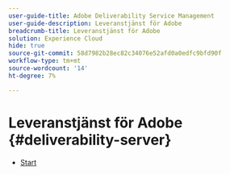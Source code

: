 ```yaml
---
user-guide-title: Adobe Deliverability Service Management
user-guide-description: Leveranstjänst för Adobe
breadcrumb-title: Leveranstjänst för Adobe
solution: Experience Cloud
hide: true
source-git-commit: 58d7982b28ec82c34076e52afd0a0edfc9bfd90f
workflow-type: tm+mt
source-wordcount: '14'
ht-degree: 7%

---
```


# Leveranstjänst för Adobe {#deliverability-server}

* [Start](home.md)

